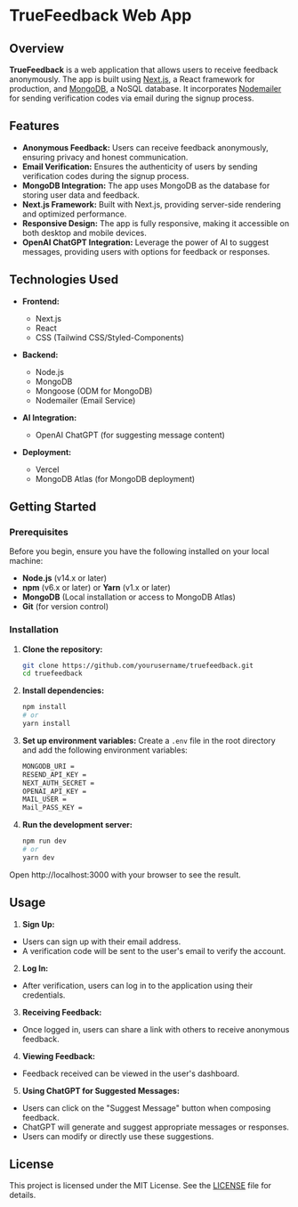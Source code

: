 # TrueFeedback Web App

## Overview

**TrueFeedback** is a web application that allows users to receive feedback anonymously. The app is built using [Next.js](https://nextjs.org/), a React framework for production, and [MongoDB](https://www.mongodb.com/), a NoSQL database. It incorporates [Nodemailer](https://nodemailer.com/about/) for sending verification codes via email during the signup process.

## Features

- **Anonymous Feedback:** Users can receive feedback anonymously, ensuring privacy and honest communication.
- **Email Verification:** Ensures the authenticity of users by sending verification codes during the signup process.
- **MongoDB Integration:** The app uses MongoDB as the database for storing user data and feedback.
- **Next.js Framework:** Built with Next.js, providing server-side rendering and optimized performance.
- **Responsive Design:** The app is fully responsive, making it accessible on both desktop and mobile devices.
- **OpenAI ChatGPT Integration:** Leverage the power of AI to suggest messages, providing users with options for feedback or responses.

## Technologies Used

- **Frontend:**
  - Next.js
  - React
  - CSS (Tailwind CSS/Styled-Components)
  
- **Backend:**
  - Node.js
  - MongoDB
  - Mongoose (ODM for MongoDB)
  - Nodemailer (Email Service)

- **AI Integration:**
  - OpenAI ChatGPT (for suggesting message content)

- **Deployment:**
  - Vercel
  - MongoDB Atlas (for MongoDB deployment)

## Getting Started

### Prerequisites

Before you begin, ensure you have the following installed on your local machine:

- **Node.js** (v14.x or later)
- **npm** (v6.x or later) or **Yarn** (v1.x or later)
- **MongoDB** (Local installation or access to MongoDB Atlas)
- **Git** (for version control)

### Installation

1. **Clone the repository:**

   ```bash
   git clone https://github.com/yourusername/truefeedback.git
   cd truefeedback

2. **Install dependencies:**
    ```bash
    npm install
    # or
    yarn install

3. **Set up environment variables:**
Create a `.env` file in the root directory and add the following environment variables:

    ```bash
    MONGODB_URI = 
    RESEND_API_KEY = 
    NEXT_AUTH_SECRET = 
    OPENAI_API_KEY = 
    MAIL_USER = 
    Mail_PASS_KEY = 

4. **Run the development server:**
    ```bash
    npm run dev
    # or
    yarn dev

Open http://localhost:3000 with your browser to see the result.

## Usage

1. **Sign Up:**
- Users can sign up with their email address.
- A verification code will be sent to the  user's email to verify the account.

2. **Log In:**
- After verification, users can log in to the application using their credentials.

3. **Receiving Feedback:**
- Once logged in, users can share a link with others to receive anonymous feedback.

4. **Viewing Feedback:**
- Feedback received can be viewed in the user's dashboard.

5. **Using ChatGPT for Suggested Messages:**
- Users can click on the "Suggest Message" button when composing feedback.
- ChatGPT will generate and suggest appropriate messages or responses.
- Users can modify or directly use these suggestions.

## License
This project is licensed under the MIT License. See the [LICENSE]() file for details.